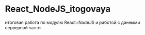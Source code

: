 # React_NodeJS_itogovaya
итоговая работа по модулю React+NodeJS и работой с данными серверной части
